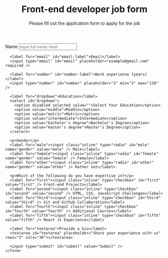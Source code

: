 <!DOCTYPE html>
<html lang="en">
<head>
  <meta charset="utf-8" />
  <meta name="viewport" content="width=device-width, initial-scale=1.0" />
  <title>Front-end Developer Job Form</title>
  <link rel="stylesheet" href="styles.css" />
</head>
<body>
  <header>
    <h1 id="title">Front-end developer job form</h1>
    <p id="description">Please fill out the application form to apply for the job</p>
  </header>

  <main>
    <form id="survey-form">
      <label for="name" id="name-label">Name</label>
      <input type="text" id="name" placeholder="Input full name here!" required />

      <label for="email" id="email-label">Email</label>
      <input type="email" id="email" placeholder="example@gmail.com" required />

      <label for="number" id="number-label">Work experience (years)</label>
      <input type="number" id="number" placeholder="3" min="3" max="120" />

      <label for="dropdown">Education</label>
      <select id="dropdown">
        <option disabled selected value="">Select Your Education</option>
        <option value="middle">Middle</option>
        <option value="matric">Matric</option>
        <option value="intermediate">Intermediate</option>
        <option value="bachelor's degree">Bachelor's Degree</option>
        <option value="master's degree">Master's Degree</option>
      </select>

      <p>Gender</p>
      <label for="male"><input class="inline" type="radio" id="male" name="gender" value="male" /> Male</label>
      <label for="female"><input class="inline" type="radio" id="female" name="gender" value="female" /> Female</label>
      <label for="other"><input class="inline" type="radio" id="other" name="gender" value="other" /> Rather not</label>

      <p>Which of the following do you have expertise in?</p>
      <label for="first"><input class="inline" type="checkbox" id="first" value="first" /> Front-end Projects</label>
      <label for="second"><input class="inline" type="checkbox" id="second" value="second" /> HTML, CSS, JavaScript Challenges</label>
      <label for="third"><input class="inline" type="checkbox" id="third" value="third" /> Git and Github Collaboration</label>
      <label for="fourth"><input class="inline" type="checkbox" id="fourth" value="fourth" /> Additional Courses</label>
      <label for="fifth"><input class="inline" type="checkbox" id="fifth" value="fifth" /> React Js Experience</label>

      <label for="textarea">Provide a bio</label>
      <textarea id="textarea" placeholder="Share your experience with us" rows="3" cols="30"></textarea>

      <input type="submit" id="submit" value="Submit" />
    </form>
  </main>
</body>
</html>
